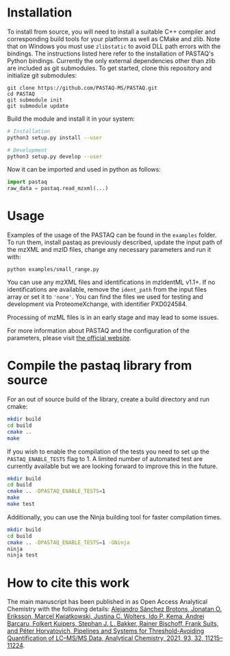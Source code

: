 # Installation

To install from source, you will need to install a suitable C++ compiler and
corresponding build tools for your platform as well as CMake and zlib. Note that
on Windows you must use `zlibstatic` to avoid DLL path errors with the bindings.
The instructions listed here refer to the installation of PASTAQ's Python
bindings.  Currently the only external dependencies other than zlib are included
as git submodules.  To get started, clone this repository and initialize git
submodules:

```
git clone https://github.com/PASTAQ-MS/PASTAQ.git
cd PASTAQ
git submodule init
git submodule update
```

Build the module and install it in your system:

```sh
# Installation
python3 setup.py install --user

# Development
python3 setup.py develop --user
```

Now it can be imported and used in python as follows:

```python
import pastaq
raw_data = pastaq.read_mzxml(...)
```

# Usage

Examples of the usage of the PASTAQ can be found in the `examples` folder. To
run them, install pastaq as previously described, update the input path of the
mzXML and mzID files, change any necessary parameters and run it with:

```
python examples/small_range.py
```

You can use any mzXML files and identifications in mzIdentML v1.1+. If no
identifications are available, remove the `ident_path` from the input files
array or set it to `'none'`. You can find the files we used for testing and
development via ProteomeXchange, with identifier PXD024584.

Processing of mzML files is in an early stage and may lead to some issues.

For more information about PASTAQ and the configuration of the parameters,
please visit [the official website][website].

[website]: https://pastaq.horvatovichlab.com

# Compile the pastaq library from source

For an out of source build of the library, create a build directory and run cmake:

```sh
mkdir build
cd build
cmake ..
make
```

If you wish to enable the compilation of the tests you need to set up the
`PASTAQ_ENABLE_TESTS` flag to 1. A limited number of automated test are
currently available but we are looking forward to improve this in the future.

```sh
mkdir build
cd build
cmake .. -DPASTAQ_ENABLE_TESTS=1
make
make test
```

Additionally, you can use the Ninja building tool for faster compilation times.

```sh
mkdir build
cd build
cmake .. -DPASTAQ_ENABLE_TESTS=1 -GNinja
ninja
ninja test
```

# How to cite this work

The main manuscript has been published in as Open Access Analytical Chemistry with the following details: [Alejandro Sánchez Brotons, Jonatan O. Eriksson, Marcel Kwiatkowski, Justina C. Wolters, Ido P. Kema, Andrei Barcaru, Folkert Kuipers, Stephan J. L. Bakker, Rainer Bischoff, Frank Suits, and Péter Horvatovich, Pipelines and Systems for Threshold-Avoiding Quantification of LC–MS/MS Data, Analytical Chemistry, 2021, 93, 32, 11215–11224](https://pubs.acs.org/doi/10.1021/acs.analchem.1c01892).
